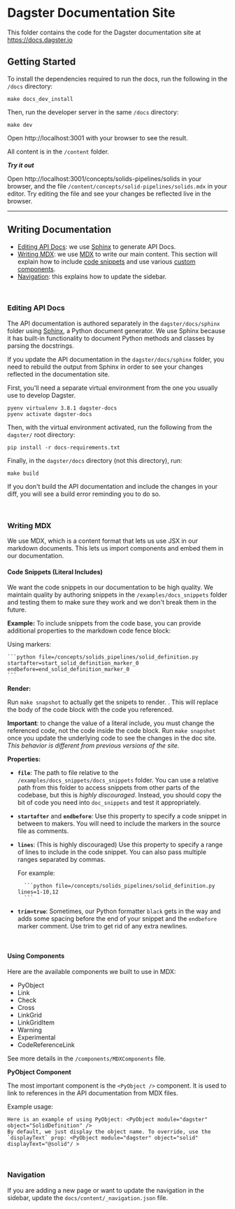 # Dagster Documentation Site

This folder contains the code for the Dagster documentation site at https://docs.dagster.io

## Getting Started

To install the dependencies required to run the docs, run the following in the `/docs` directory:

```
make docs_dev_install
```

Then, run the developer server in the same `/docs` directory:

```
make dev
```

Open http://localhost:3001 with your browser to see the result.

All content is in the `/content` folder.

**_Try it out_**

Open http://localhost:3001/concepts/solids-pipelines/solids in your browser, and the file `/content/concepts/solid-pipelines/solids.mdx` in your editor. Try editing the file and see your changes be reflected live in the browser.

---

## Writing Documentation

- [Editing API Docs](#editing-api-docs): we use [Sphinx](https://www.sphinx-doc.org/en/master/) to generate API Docs.
- [Writing MDX](#writing-mdx): we use [MDX](https://mdxjs.com/table-of-components) to write our main
  content. This section will explain how to include [code snippets](#code-snippets-literal-includes)
  and use various [custom components](#using-components).
- [Navigation](#navigation): this explains how to update the sidebar.

<br />

### Editing API Docs

The API documentation is authored separately in the `dagster/docs/sphinx` folder using [Sphinx](https://www.sphinx-doc.org/en/master/), a Python document generator. We use Sphinx because it has built-in functionality to document Python methods and classes by parsing the docstrings.

If you update the API documentation in the `dagster/docs/sphinx` folder, you need to rebuild the output from Sphinx in order to see your changes reflected in the documentation site.

First, you'll need a separate virtual environment from the one you usually use to develop Dagster.

```
pyenv virtualenv 3.8.1 dagster-docs
pyenv activate dagster-docs
```

Then, with the virtual environment activated, run the following from the `dagster/` root directory:

```
pip install -r docs-requirements.txt
```

Finally, in the `dagster/docs` directory (not this directory), run:

```
make build
```

If you don't build the API documentation and include the changes in your diff, you will see a build error reminding you to do so.

<br />

### Writing MDX

We use MDX, which is a content format that lets us use JSX in our markdown documents. This lets us import components and embed them in our documentation.

#### Code Snippets (Literal Includes)

We want the code snippets in our documentation to be high quality. We maintain quality by authoring snippets in the `/examples/docs_snippets` folder and testing them to make sure they work and we don't break them in the future.

**Example:**
To include snippets from the code base, you can provide additional properties to the markdown code fence block:

Using markers:

    ```python file=/concepts/solids_pipelines/solid_definition.py startafter=start_solid_definition_marker_0 endbefore=end_solid_definition_marker_0
    ```

**Render:**

Run `make snapshot` to actually get the snipets to render. . This will replace the body of the code block with the code you referenced.

**Important**: to change the value of a literal include, you must change the referenced code, not the code inside the code block. Run `make snapshot` once you update the underlying code to see the changes in the doc site. _This behavior is different from previous versions of the site._

**Properties:**

- **`file`**: The path to file relative to the `/examples/docs_snippets/docs_snippets` folder. You can use a relative path from this folder to access snippets from other parts of the codebase, but this is _highly discouraged_. Instead, you should copy the bit of code you need into `doc_snippets` and test it appropriately.
- **`startafter`** and **`endbefore`**: Use this property to specify a code snippet in between to makers. You will need to include the markers in the source file as comments.
- **`lines`**: (This is highly discouraged) Use this property to specify a range of lines to include in the code snippet. You can also pass multiple ranges separated by commas.

  For example:

        ```python file=/concepts/solids_pipelines/solid_definition.py lines=1-10,12
        ```

- **`trim=true`**: Sometimes, our Python formatter `black` gets in the way and adds some spacing before the end of your snippet and the `endbefore` marker comment. Use trim to get rid of any extra newlines.

<br />

#### Using Components

Here are the available components we built to use in MDX:

- PyObject
- Link
- Check
- Cross
- LinkGrid
- LinkGridItem
- Warning
- Experimental
- CodeReferenceLink

See more details in the `/components/MDXComponents` file.

**PyObject Component**

The most important component is the `<PyObject />` component. It is used to link to references in the API documentation from MDX files.

Example usage:

```
Here is an example of using PyObject: <PyObject module="dagster" object="SolidDefinition" />
By default, we just display the object name. To override, use the `displayText` prop: <PyObject module="dagster" object="solid" displayText="@solid"/ >
```

<br />

### Navigation

If you are adding a new page or want to update the navigation in the sidebar, update the `docs/content/_navigation.json` file.
